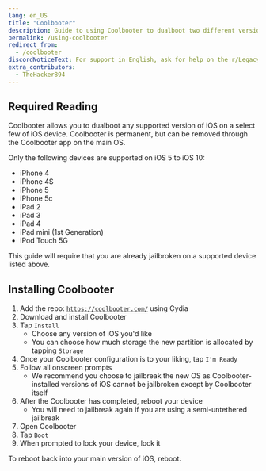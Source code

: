 ```yaml
---
lang: en_US
title: "Coolbooter"
description: Guide to using Coolbooter to dualboot two different versions of iOS on your 32 bit device
permalink: /using-coolbooter
redirect_from:
  - /coolbooter
discordNoticeText: For support in English, ask for help on the r/LegacyJailbreak <a href="http://discord.legacyjailbreak.com/">Discord Server</a>.
extra_contributors:
  - TheHacker894
---
```


## Required Reading

Coolbooter allows you to dualboot any supported version of iOS on a select few of iOS device. Coolbooter is permanent, but can be removed through the Coolbooter app on the main OS.

Only the following devices are supported on iOS 5 to iOS 10:
- iPhone 4
- iPhone 4S
- iPhone 5
- iPhone 5c
- iPad 2
- iPad 3
- iPad 4
- iPad mini (1st Generation)
- iPod Touch 5G

This guide will require that you are already jailbroken on a supported device listed above.

## Installing Coolbooter

1. Add the repo: <code><a href="https://coolbooter.com/" target="_blank">https://coolbooter.com/</a></code> using Cydia
1. Download and install Coolbooter
1. Tap `Install`
    - Choose any version of iOS you'd like
    - You can choose how much storage the new partition is allocated by tapping `Storage`
1. Once your Coolbooter configuration is to your liking, tap `I'm Ready`
1. Follow all onscreen prompts
    - We recommend you choose to jailbreak the new OS as Coolbooter-installed versions of iOS cannot be jailbroken except by Coolbooter itself
1. After the Coolbooter has completed, reboot your device
    - You will need to jailbreak again if you are using a semi-untethered jailbreak
1. Open Coolbooter
1. Tap `Boot`
1. When prompted to lock your device, lock it

To reboot back into your main version of iOS, reboot.
